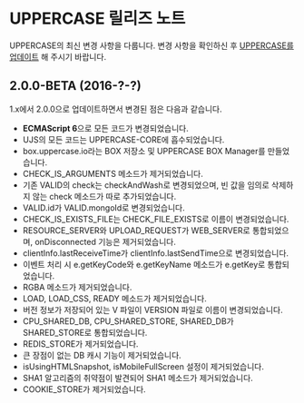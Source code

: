 # UPPERCASE 릴리즈 노트
UPPERCASE의 최신 변경 사항을 다룹니다. 변경 사항을 확인하신 후 [UPPERCASE를 업데이트](INSTALL.md#업데이트) 해 주시기 바랍니다.

## 2.0.0-BETA (2016-?-?)
1.x에서 2.0.0으로 업데이트하면서 변경된 점은 다음과 같습니다.
- **ECMAScript 6**으로 모든 코드가 변경되었습니다.
- UJS의 모든 코드는 UPPERCASE-CORE에 흡수되었습니다.
- box.uppercase.io라는 BOX 저장소 및 UPPERCASE BOX Manager를 만들었습니다.
- CHECK_IS_ARGUMENTS 메소드가 제거되었습니다.
- 기존 VALID의 check는 checkAndWash로 변경되었으며, 빈 값을 임의로 삭제하지 않는 check 메소드가 따로 추가되었습니다.
- VALID.id가 VALID.mongoId로 변경되었습니다.
- CHECK_IS_EXISTS_FILE는 CHECK_FILE_EXISTS로 이름이 변경되었습니다.
- RESOURCE_SERVER와 UPLOAD_REQUEST가 WEB_SERVER로 통합되었으며, onDisconnected 기능은 제거되었습니다.
- clientInfo.lastReceiveTime가 clientInfo.lastSendTime으로 변경되었습니다.
- 이벤트 처리 시 e.getKeyCode와 e.getKeyName 메소드가 e.getKey로 통합되었습니다.
- RGBA 메소드가 제거되었습니다.
- LOAD, LOAD_CSS, READY 메소드가 제거되었습니다.
- 버전 정보가 저장되어 있는 V 파일이 VERSION 파일로 이름이 변경되었습니다.
- CPU_SHARED_DB, CPU_SHARED_STORE, SHARED_DB가 SHARED_STORE로 통합되었습니다.
- REDIS_STORE가 제거되었습니다.
- 큰 장점이 없는 DB 캐시 기능이 제거되었습니다.
- isUsingHTMLSnapshot, isMobileFullScreen 설정이 제거되었습니다.
- SHA1 알고리즘의 취약점이 발견되어 SHA1 메소드가 제거되었습니다.
- COOKIE_STORE가 제거되었습니다.
